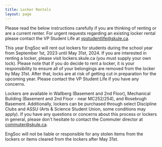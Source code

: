 ```yaml
---
title: Locker Rentals
layout: page
---
```


<p>Please read the below instructions carefully if you are thinking of renting or are a current renter. For urgent requests regarding an existing locker rental please contact the VP Student Life at <a href="mailto:vpstudentlife@skule.ca">vpstudentlife@skule.ca</a>.</p>
<p>This year EngSoc will rent out lockers for students during the school year from September 1st, 2023 until May 31st, 2024. If you are interested in renting a locker, please visit lockers.skule.ca (you must supply your own lock). Please note that if you do decide to rent a locker, it is your responsibility to ensure all of your belongings are removed from the locker by May 31st. After that, locks are at risk of getting cut in preparation for the upcoming year. Please contact the VP Student Life if you have any concerns.</p>
<p>Lockers are available in Wallberg (Basement and 2nd Floor), Mechanical Building (Basement and 2nd Floor - near MC252/254), and Rosebrugh Basement. Additionally, lockers can be purchased through select Discipline Clubs and ASSU (Arts & Science Student Union, some conditions may apply). If you have any questions or concerns about this process or lockers in general, please don't hesitate to contact the Commuter director at <a href="mailto:commuter@skule.ca">commuter@skule.ca</a>.</p>
<p>EngSoc will not be liable or responsible for any stolen items from the lockers or items cleared from the lockers after May 31st. </p>